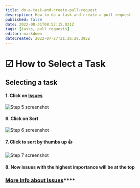 ```yaml
---
title: do-a-task-and-create-pull-request
description: How to do a task and create a pull request
published: false
date: 2022-08-31T08:52:15.031Z
tags: [tasks, pull requests]
editor: markdown
dateCreated: 2022-07-27T21:36:28.395Z
---
```


# ☑ How to Select a Task

## Selecting a task

#### 1. Click on [Issues](https://github.com/decentralized-fda/decentralized-fda/issues?q=is%3Aissue+is%3Aopen+sort%3Aupdated-desc)

![Step 5 screenshot](https://images.tango.us/public/screenshot\_979a4516-775e-4fa2-9a92-d743011ad8b6?crop=focalpoint\&fit=crop\&fp-x=0.2227\&fp-y=0.1590\&fp-z=3.0119\&w=1200\&mark-w=0.2\&mark-pad=0\&mark64=aHR0cHM6Ly9pbWFnZXMudGFuZ28udXMvc3RhdGljL21hZGUtd2l0aC10YW5nby13YXRlcm1hcmsucG5n\&ar=1706%3A937)

#### 6. Click on Sort

![Step 6 screenshot](https://images.tango.us/public/screenshot\_4742ef98-8f54-441d-89b0-00eefd61f8a8?crop=focalpoint\&fit=crop\&fp-x=0.8332\&fp-y=0.3463\&fp-z=3.1016\&w=1200\&mark-w=0.2\&mark-pad=0\&mark64=aHR0cHM6Ly9pbWFnZXMudGFuZ28udXMvc3RhdGljL21hZGUtd2l0aC10YW5nby13YXRlcm1hcmsucG5n\&ar=1706%3A937)

#### 7. Click to sort by thumbs up 👍

![Step 7 screenshot](https://images.tango.us/public/screenshot\_ed1cd799-e984-4f79-991d-2327affdfc41?crop=focalpoint\&fit=crop\&fp-x=0.6902\&fp-y=0.6702\&fp-z=3.1969\&w=1200\&mark-w=0.2\&mark-pad=0\&mark64=aHR0cHM6Ly9pbWFnZXMudGFuZ28udXMvc3RhdGljL21hZGUtd2l0aC10YW5nby13YXRlcm1hcmsucG5n\&ar=1706%3A937)

#### 8. Now issues with the highest importance will be at the top

### [**More Info about Issues**](https://docs.github.com/en/issues/tracking-your-work-with-issues)\*\*\*\*
